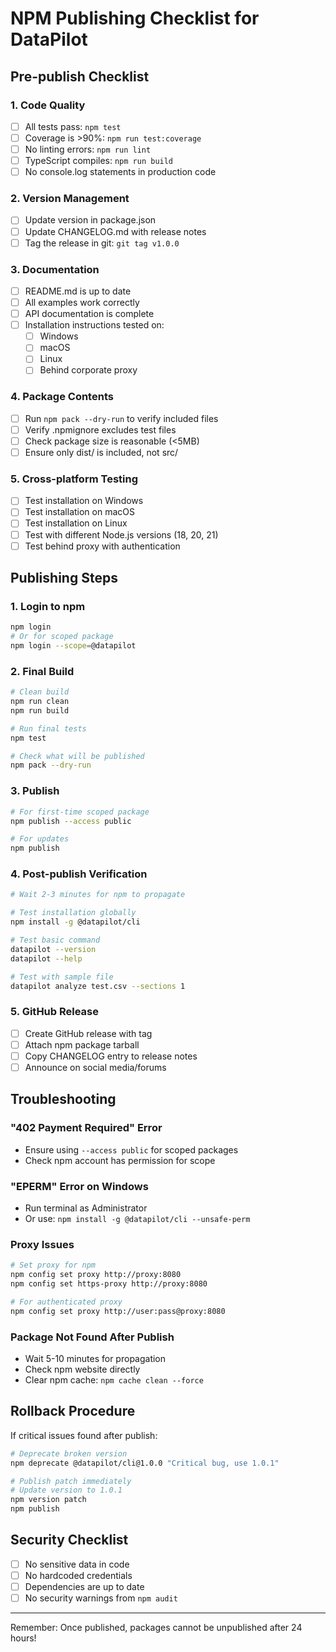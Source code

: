 # NPM Publishing Checklist for DataPilot

## Pre-publish Checklist

### 1. Code Quality
- [ ] All tests pass: `npm test`
- [ ] Coverage is >90%: `npm run test:coverage`
- [ ] No linting errors: `npm run lint`
- [ ] TypeScript compiles: `npm run build`
- [ ] No console.log statements in production code

### 2. Version Management
- [ ] Update version in package.json
- [ ] Update CHANGELOG.md with release notes
- [ ] Tag the release in git: `git tag v1.0.0`

### 3. Documentation
- [ ] README.md is up to date
- [ ] All examples work correctly
- [ ] API documentation is complete
- [ ] Installation instructions tested on:
  - [ ] Windows
  - [ ] macOS
  - [ ] Linux
  - [ ] Behind corporate proxy

### 4. Package Contents
- [ ] Run `npm pack --dry-run` to verify included files
- [ ] Verify .npmignore excludes test files
- [ ] Check package size is reasonable (<5MB)
- [ ] Ensure only dist/ is included, not src/

### 5. Cross-platform Testing
- [ ] Test installation on Windows
- [ ] Test installation on macOS
- [ ] Test installation on Linux
- [ ] Test with different Node.js versions (18, 20, 21)
- [ ] Test behind proxy with authentication

## Publishing Steps

### 1. Login to npm
```bash
npm login
# Or for scoped package
npm login --scope=@datapilot
```

### 2. Final Build
```bash
# Clean build
npm run clean
npm run build

# Run final tests
npm test

# Check what will be published
npm pack --dry-run
```

### 3. Publish
```bash
# For first-time scoped package
npm publish --access public

# For updates
npm publish
```

### 4. Post-publish Verification
```bash
# Wait 2-3 minutes for npm to propagate

# Test installation globally
npm install -g @datapilot/cli

# Test basic command
datapilot --version
datapilot --help

# Test with sample file
datapilot analyze test.csv --sections 1
```

### 5. GitHub Release
- [ ] Create GitHub release with tag
- [ ] Attach npm package tarball
- [ ] Copy CHANGELOG entry to release notes
- [ ] Announce on social media/forums

## Troubleshooting

### "402 Payment Required" Error
- Ensure using `--access public` for scoped packages
- Check npm account has permission for scope

### "EPERM" Error on Windows
- Run terminal as Administrator
- Or use: `npm install -g @datapilot/cli --unsafe-perm`

### Proxy Issues
```bash
# Set proxy for npm
npm config set proxy http://proxy:8080
npm config set https-proxy http://proxy:8080

# For authenticated proxy
npm config set proxy http://user:pass@proxy:8080
```

### Package Not Found After Publish
- Wait 5-10 minutes for propagation
- Check npm website directly
- Clear npm cache: `npm cache clean --force`

## Rollback Procedure

If critical issues found after publish:

```bash
# Deprecate broken version
npm deprecate @datapilot/cli@1.0.0 "Critical bug, use 1.0.1"

# Publish patch immediately
# Update version to 1.0.1
npm version patch
npm publish
```

## Security Checklist
- [ ] No sensitive data in code
- [ ] No hardcoded credentials
- [ ] Dependencies are up to date
- [ ] No security warnings from `npm audit`

---

Remember: Once published, packages cannot be unpublished after 24 hours!